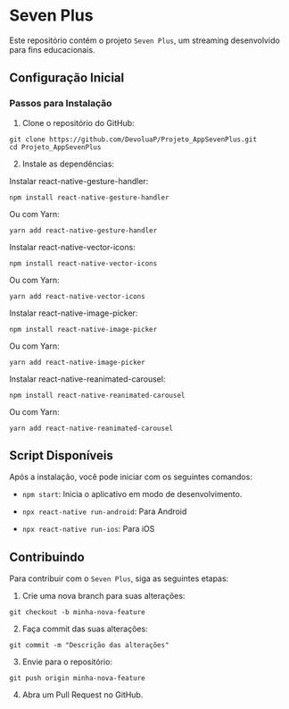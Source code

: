 # Seven Plus

Este repositório contém o projeto `Seven Plus`, um streaming desenvolvido para fins educacionais.

## Configuração Inicial

### Passos para Instalação

1. Clone o repositório do GitHub:

```
git clone https://github.com/DevoluaP/Projeto_AppSevenPlus.git
cd Projeto_AppSevenPlus
```

2. Instale as dependências:

Instalar react-native-gesture-handler:
```
npm install react-native-gesture-handler
```
Ou com Yarn:
```
yarn add react-native-gesture-handler
```

Instalar react-native-vector-icons:
```
npm install react-native-vector-icons
```
Ou com Yarn:
```
yarn add react-native-vector-icons
```

Instalar react-native-image-picker:
```
npm install react-native-image-picker
```
Ou com Yarn:
```
yarn add react-native-image-picker
```

Instalar react-native-reanimated-carousel:
```
npm install react-native-reanimated-carousel
```
Ou com Yarn:
```
yarn add react-native-reanimated-carousel
```

## Script Disponíveis

Após a instalação, você pode iniciar com os seguintes comandos:

* `npm start`: Inicia o aplicativo em modo de desenvolvimento.

* `npx react-native run-android`: Para Android

* `npx react-native run-ios`: Para iOS

## Contribuindo

Para contribuir com o `Seven Plus`, siga as seguintes etapas:

1. Crie uma nova branch para suas alterações:

```
git checkout -b minha-nova-feature
```

2. Faça commit das suas alterações:

```
git commit -m "Descrição das alterações"
```

3. Envie para o repositório:

```
git push origin minha-nova-feature
```

4. Abra um Pull Request no GitHub.

